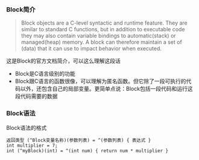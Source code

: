 ### Block简介

> Block objects are a C-level syntactic and runtime feature. They are similar to standard C functions, but in addition to executable code they may also contain variable bindings to automatic(stack) or managed(heap) memory. A block can therefore maintain a set of (data) that it can use to impact behavior when executed.

这是Block的官方文档简介，可以这么理解这段话

* Block是C语言级别的功能
* Block跟C语言的函数很像，可以理解为匿名函数。但它除了一段可执行的代码以外，还包含自己的局部变量。更简单点说：Block包括一段代码和运行这段代码需要的数据

### Block语法

Block语法的格式
```
返回类型 (^Block变量名称)(参数列表) = ^(参数列表) { 表达式 }
int multiplier = 7;
int (^myBlock)(int) = ^(int num) { return num * multiplier }
```